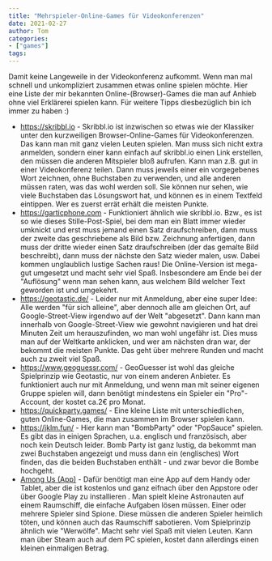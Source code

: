 ```yaml
---
title: "Mehrspieler-Online-Games für Videokonferenzen"
date: 2021-02-27
author: Tom
categories:
- ["games"]
tags:
---
```

Damit keine Langeweile in der Videokonferenz aufkommt. Wenn man mal schnell und unkompliziert zusammen etwas online spielen möchte. Hier eine Liste der mir bekannten Online-(Browser)-Games die man auf Anhieb ohne viel Erklärerei spielen kann. Für weitere Tipps diesbezüglich bin ich immer zu haben :)

* https://skribbl.io - Skribbl.io ist inzwischen so etwas wie der Klassiker unter den kurzweiligen Browser-Online-Games für Videokonferenzen. Das kann man mit ganz vielen Leuten spielen. Man muss sich nicht extra anmelden, sondern einer kann einfach auf skribbl.io einen Link erstellen, den müssen die anderen Mitspieler bloß aufrufen. Kann man z.B. gut in einer Videokonferenz teilen. Dann muss jeweils einer ein vorgegebenes Wort zeichnen, ohne Buchstaben zu verwenden, und alle anderen müssen raten, was das wohl werden soll. Sie können nur sehen, wie viele Buchstaben das Lösungswort hat, und können es in einem Textfeld eintippen. Wer es zuerst errät erhält die meisten Punkte.
* https://garticphone.com - Funktioniert ähnlich wie skribbl.io. Bzw., es ist so wie dieses Stille-Post-Spiel, bei dem man ein Blatt immer wieder umknickt und erst muss jemand einen Satz draufschreiben, dann muss der zweite das geschriebene als Bild bzw. Zeichnung anfertigen, dann muss der dritte wieder einen Satz draufschreiben (der das gemalte Bild beschreibt), dann muss der nächste den Satz wieder malen, usw. Dabei kommen unglaublich lustige Sachen raus! Die Online-Version ist mega-gut umgesetzt und macht sehr viel Spaß. Insbesondere am Ende bei der "Auflösung" wenn man sehen kann, aus welchem Bild welcher Text geworden ist und umgekehrt.
* https://geotastic.de/ - Leider nur mit Anmeldung, aber eine super Idee: Alle werden "für sich alleine", aber dennoch alle am gleichen Ort, auf Google-Street-View irgendwo auf der Welt "abgesetzt". Dann kann man innerhalb von Google-Street-View wie gewohnt navigieren und hat drei Minuten Zeit um herauszufinden, wo man wohl ungefähr ist. Dies muss man auf der Weltkarte anklicken, und wer am nächsten dran war, der bekommt die meisten Punkte. Das geht über mehrere Runden und macht auch zu zweit viel Spaß.
* https://www.geoguessr.com/ - GeoGuesser ist wohl das gleiche Spielprinzip wie Geotastic, nur von einem anderen Anbieter. Es funktioniert auch nur mit Anmeldung, und wenn man mit seiner eigenen Gruppe spielen will, dann benötigt mindestens ein Spieler ein "Pro"-Account, der kostet ca.2€ pro Monat.
* https://quickparty.games/ - Eine kleine Liste mit unterschiedlichen, guten Online-Games, die man zusammen im Browser spielen kann.
* https://jklm.fun/ - Hier kann man "BombParty" oder "PopSauce" spielen. Es gibt das in einigen Sprachen, u.a. englisch und französisch, aber noch kein Deutsch leider. Bomb Party ist ganz lustig, da bekommt man zwei Buchstaben angezeigt und muss dann ein (englisches) Wort finden, das die beiden Buchstaben enthält - und zwar bevor die Bombe hochgeht.
* [Among Us (App)](https://de.wikipedia.org/wiki/Among_Us) - Dafür benötigt man eine App auf dem Handy oder Tablet, aber die ist kostenlos und ganz eifnach über den Appstore oder über Google Play zu installieren . Man spielt kleine Astronauten auf einem Raumschiff, die einfache Aufgaben lösen müssen. Einer oder mehrere Spieler sind Spione. Diese müssen die anderen Spieler heimlich töten, und können auch das Raumschiff sabotieren. Vom Spielprinzip ähnlich wie "Werwölfe". Macht sehr viel Spaß mit vielen Leuten. Kann man über Steam auch auf dem PC spielen, kostet dann allerdings einen kleinen einmaligen Betrag.

